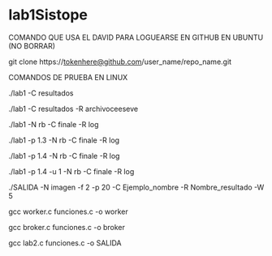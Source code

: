# lab1Sistope
COMANDO QUE USA EL DAVID PARA LOGUEARSE EN GITHUB EN UBUNTU (NO BORRAR)

git clone https://tokenhere@github.com/user_name/repo_name.git

COMANDOS DE PRUEBA EN LINUX

./lab1 -C resultados

./lab1 -C resultados -R archivoceeseve

./lab1 -N rb  -C finale -R log

./lab1 -p 1.3 -N rb -C finale -R log 

./lab1 -p 1.4 -N rb -C finale -R log 

./lab1 -p 1.4 -u 1 -N rb -C finale -R log 

./SALIDA -N imagen -f 2 -p 20 -C Ejemplo_nombre -R Nombre_resultado -W 5

gcc worker.c funciones.c -o worker

gcc broker.c funciones.c -o broker

gcc lab2.c funciones.c  -o SALIDA


